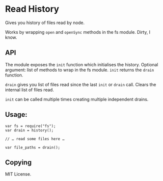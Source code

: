 # Read History

Gives you history of files read by node.

Works by wrapping `open` and `openSync` methods in the fs
module. Dirty, I know.

## API

The module exposes the `init` function which initialises the
history. Optional argument: list of methods to wrap in the fs
module. `init` returns the `drain` function.

`drain` gives you list of files read since the last `init` or `drain`
call. Clears the internal list of files read.

`init` can be called multiple times creating multiple independent
drains.

## Usage:

    var fs = require("fs");
    var drain = history();

    // … read some files here …

    var file_paths = drain();

## Copying

MIT License.